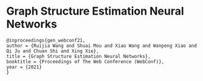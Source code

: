 # Graph Structure Estimation Neural Networks

```
@inproceedings{gen_webconf21,
author = {Ruijia Wang and Shuai Mou and Xiao Wang and Wanpeng Xiao and Qi Ju and Chuan Shi and Xing Xie},
title = {Graph Structure Estimation Neural Networks},
booktitle = {Proceedings of The Web Conference (WebConf)},
year = {2021}
}
```
